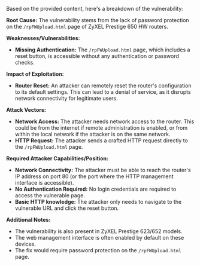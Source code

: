 Based on the provided content, here's a breakdown of the vulnerability:

**Root Cause:**
The vulnerability stems from the lack of password protection on the `/rpFWUpload.html` page of ZyXEL Prestige 650 HW routers.

**Weaknesses/Vulnerabilities:**
- **Missing Authentication:** The `/rpFWUpload.html` page, which includes a reset button, is accessible without any authentication or password checks.

**Impact of Exploitation:**
- **Router Reset:** An attacker can remotely reset the router's configuration to its default settings. This can lead to a denial of service, as it disrupts network connectivity for legitimate users.

**Attack Vectors:**
- **Network Access:** The attacker needs network access to the router. This could be from the internet if remote administration is enabled, or from within the local network if the attacker is on the same network.
- **HTTP Request:** The attacker sends a crafted HTTP request directly to the `/rpFWUpload.html` page.

**Required Attacker Capabilities/Position:**
- **Network Connectivity:** The attacker must be able to reach the router's IP address on port 80 (or the port where the HTTP management interface is accessible).
- **No Authentication Required:** No login credentials are required to access the vulnerable page.
- **Basic HTTP knowledge:** The attacker only needs to navigate to the vulnerable URL and click the reset button.

**Additional Notes:**
- The vulnerability is also present in ZyXEL Prestige 623/652 models.
- The web management interface is often enabled by default on these devices.
- The fix would require password protection on the `/rpFWUpload.html` page.